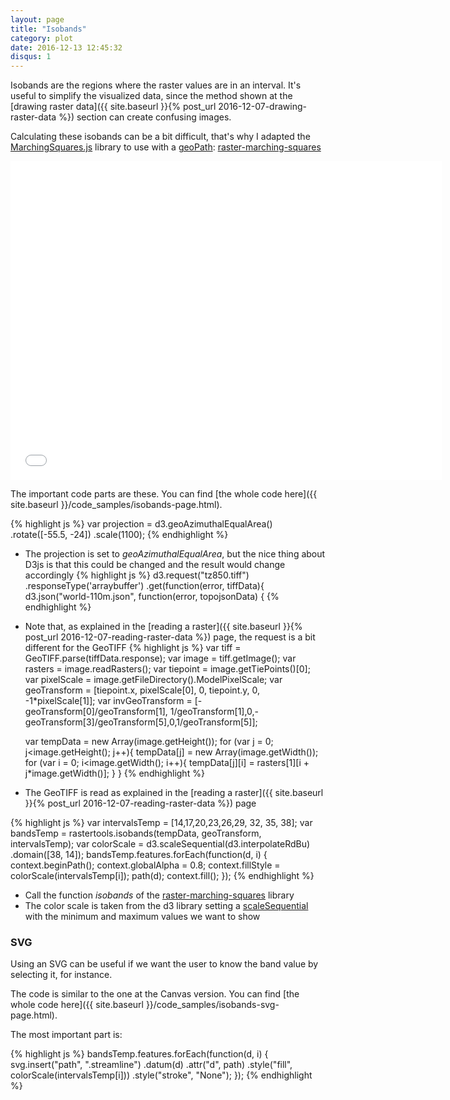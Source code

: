```yaml
---
layout: page
title: "Isobands"
category: plot
date: 2016-12-13 12:45:32
disqus: 1
---
```

Isobands are the regions where the raster values are in an interval. It's useful to simplify the visualized data, since the method shown at the [drawing raster data]({{ site.baseurl }}{% post_url 2016-12-07-drawing-raster-data %}) section can create confusing images.

Calculating these isobands can be a bit difficult, that's why I adapted the [MarchingSquares.js](https://github.com/RaumZeit/MarchingSquares.js) library to use with a [geoPath](https://github.com/d3/d3-geo#paths): [raster-marching-squares](https://github.com/rveciana/raster-marching-squares)

<iframe frameborder="no" border="0" scrolling="no" marginwidth="0" marginheight="0" width="690" height="510" src="{{ site.baseurl }}/code_samples/isobands.html"></iframe>

The important code parts are these. You can find [the whole code here]({{ site.baseurl }}/code_samples/isobands-page.html).

{% highlight js %}
var projection = d3.geoAzimuthalEqualArea()
    .rotate([-55.5, -24])
    .scale(1100);
{% endhighlight %}
* The projection is set to *geoAzimuthalEqualArea*, but the nice thing about D3js is that this could be changed and the result would change accordingly
{% highlight js %}
d3.request("tz850.tiff")
  .responseType('arraybuffer')
  .get(function(error, tiffData){
d3.json("world-110m.json", function(error, topojsonData) {
{% endhighlight %}
* Note that, as explained in the [reading a raster]({{ site.baseurl }}{% post_url 2016-12-07-reading-raster-data %}) page, the request is a bit different for the GeoTIFF
{% highlight js %}
  var tiff = GeoTIFF.parse(tiffData.response);
  var image = tiff.getImage();
  var rasters = image.readRasters();
  var tiepoint = image.getTiePoints()[0];
  var pixelScale = image.getFileDirectory().ModelPixelScale;
  var geoTransform = [tiepoint.x, pixelScale[0], 0, tiepoint.y, 0, -1*pixelScale[1]];
  var invGeoTransform = [-geoTransform[0]/geoTransform[1], 1/geoTransform[1],0,-geoTransform[3]/geoTransform[5],0,1/geoTransform[5]];

  var tempData = new Array(image.getHeight());
  for (var j = 0; j<image.getHeight(); j++){
      tempData[j] = new Array(image.getWidth());
      for (var i = 0; i<image.getWidth(); i++){
          tempData[j][i] = rasters[1][i + j*image.getWidth()];
      }
  }
{% endhighlight %}
* The GeoTIFF is read as explained in the [reading a raster]({{ site.baseurl }}{% post_url 2016-12-07-reading-raster-data %}) page

{% highlight js %}
var intervalsTemp = [14,17,20,23,26,29, 32, 35, 38];
var bandsTemp = rastertools.isobands(tempData, geoTransform, intervalsTemp);
var colorScale = d3.scaleSequential(d3.interpolateRdBu)
    .domain([38, 14]);
bandsTemp.features.forEach(function(d, i) {
    context.beginPath();
    context.globalAlpha = 0.8;
    context.fillStyle = colorScale(intervalsTemp[i]);
    path(d);
    context.fill();
});
{% endhighlight %}

* Call the function *isobands* of the [raster-marching-squares](https://github.com/rveciana/raster-marching-squares) library
* The color scale is taken from the d3 library setting a [scaleSequential](https://github.com/d3/d3-scale#sequential-scales) with the minimum and maximum values we want to show

### SVG

Using an SVG can be useful if we want the user to know the band value by selecting it, for instance.

The code is similar to the one at the Canvas version. You can find [the whole code here]({{ site.baseurl }}/code_samples/isobands-svg-page.html).

The most important part is:

{% highlight js %}
bandsTemp.features.forEach(function(d, i) {
  svg.insert("path", ".streamline")
      .datum(d)
      .attr("d", path)
      .style("fill", colorScale(intervalsTemp[i]))
      .style("stroke", "None");
});
{% endhighlight %}
